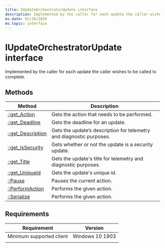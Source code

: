 ```yaml
---
title: IUpdateOrchestratorUpdate interface
description: Implemented by the caller for each update the caller wishes to be called to complete.
ms.date: 01/29/2020
ms.topic: interface
---
```


# IUpdateOrchestratorUpdate interface

Implemented by the caller for each update the caller wishes to be called to complete. 

## Methods

|Method | Description |
|---|---|
|[::get_Action](iupdateorchestratorupdate-get-action.md) | Gets the action that needs to be performed.  |
|[::get_Deadline](iupdateorchestratorupdate-get-deadline.md) | Gets the deadline for an update.  |
|[::get_Description](iupdateorchestratorupdate-get-description.md) | Gets the update’s description for telemetry and diagnostic purposes.  |
|[::get_IsSecurity](iupdateorchestratorupdate-get-issecurity.md) | Gets whether or not the update is a security update.  |
|[::get_Title](iupdateorchestratorupdate-get-title.md) | Gets the update's title for telemetry and diagnostic purposes.  |
|[::get_UniqueId](iupdateorchestratorupdate-get-uniqueid.md) | Gets the update's unique id.  |
|[::Pause](iupdateorchestratorupdate-pause.md) | Pauses the current action.   |
|[::PerformAction](iupdateorchestratorupdate-performaction.md) |Performs the given action.  |
|[::Serialize](iupdateorchestratorupdate-serialize.md) |Performs the given action.  |

## Requirements

| Requirement | Version |
|---|---|
| Minimum supported client | Windows 10 1903 |
|   |   |
